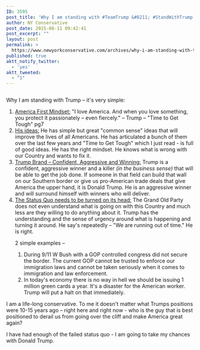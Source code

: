 ```yaml
---
ID: 3595
post_title: 'Why I am standing with #TeamTrump &#8211; #StandWithTrump #MakeAmericaGreatAgain #Trump2016'
author: NY Conservative
post_date: 2015-08-11 09:42:41
post_excerpt: ""
layout: post
permalink: >
  https://www.newyorkconservative.com/archives/why-i-am-standing-with-teamtrump-standwithtrump-makeamericagreatagain-trump2016/
published: true
aktt_notify_twitter:
  - 'yes'
aktt_tweeted:
  - "1"
---
```

<p><img src="http://www.newyorkconservative.com/wp-content/uploads/2015/08/081115_1342_WhyIamstand1.jpg" alt=""/>
	</p><p>Why I am standing with Trump – it's very simple:
</p><ol><li><span style="text-decoration:underline">America First Mindset:</span> "I love America. And when you love something, you protect it passionately – even fiercely." – Trump – "Time to Get Tough" pg7
</li><li><span style="text-decoration:underline">His ideas:</span> He has simple but great "common sense" ideas that will improve the lives of all Americans. He has articulated a bunch of them over the last few years and "Time to Get Tough" which I just read - is full of good ideas. He has the right mindset. He knows what is wrong with our Country and wants to fix it.
</li><li><span style="text-decoration:underline">Trump Brand – Confident, Aggressive and Winning:</span> Trump is a confident, aggressive winner and a killer <em>(in the business sense)</em> that will be able to get the job done. If someone in that field can build that wall on our Southern border or give us pro-American trade deals that give America the upper hand, it is Donald Trump. He is an aggressive winner and will surround himself with winners who will deliver.
</li><li><div><span style="text-decoration:underline">The Status Quo needs to be turned on its head:</span> The Grand Old Party does not even understand what is going on with this Country and much less are they willing to do anything about it. Trump has the understanding and the sense of urgency around what is happening and turning it around. He say's repeatedly – "We are running out of time." He is right.
</div><p>2 simple examples –
</p><ol><li>During 9/11 W Bush with a GOP controlled congress did not secure the border. The current GOP cannot be trusted to enforce our immigration laws and cannot be taken seriously when it comes to immigration and law enforcement.
</li><li>In today's economy there is no way in hell we should be issuing 1 million green cards a year. It's a disaster for the American worker. Trump will put a halt on that immediately.
</li></ol></li></ol><p>I am a life-long conservative. To me it doesn't matter what Trumps positions were 10-15 years ago – right here and right now - who is the guy that is best positioned to derail us from going over the cliff and make America great again?
</p><p>I have had enough of the failed status quo - I am going to take my chances with Donald Trump.</p>